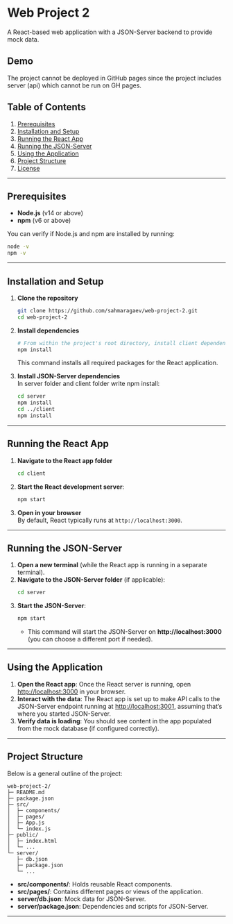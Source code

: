 # Web Project 2

A React-based web application with a JSON-Server backend to provide mock data. 

## Demo

The project cannot be deployed in GitHub pages since the project includes server (api) which cannot be run on GH pages. 

## Table of Contents

1. [Prerequisites](#prerequisites)  
2. [Installation and Setup](#installation-and-setup)  
3. [Running the React App](#running-the-react-app)  
4. [Running the JSON-Server](#running-the-json-server)  
5. [Using the Application](#using-the-application)  
6. [Project Structure](#project-structure)  
7. [License](#license)

---

## Prerequisites

- **Node.js** (v14 or above)
- **npm** (v6 or above)

You can verify if Node.js and npm are installed by running:
```bash
node -v
npm -v
```

---

## Installation and Setup

1. **Clone the repository**  
   ```bash
   git clone https://github.com/sahmaragaev/web-project-2.git
   cd web-project-2
   ```

2. **Install dependencies**  
   ```bash
   # From within the project's root directory, install client dependencies
   npm install
   ```
   This command installs all required packages for the React application.

3. **Install JSON-Server dependencies**  
   In server folder and client folder write npm install:
   ```bash
   cd server
   npm install
   cd ../client
   npm install
   ```

---

## Running the React App

1. **Navigate to the React app folder**
   ```bash
   cd client
   ```
2. **Start the React development server**:
   ```bash
   npm start
   ```
3. **Open in your browser**  
   By default, React typically runs at `http://localhost:3000`.

---

## Running the JSON-Server

1. **Open a new terminal** (while the React app is running in a separate terminal).
2. **Navigate to the JSON-Server folder** (if applicable):
   ```bash
   cd server
   ```
3. **Start the JSON-Server**:
   ```bash
   npm start
   ```
   - This command will start the JSON-Server on **http://localhost:3000** (you can choose a different port if needed).

---

## Using the Application

1. **Open the React app**: Once the React server is running, open [http://localhost:3000](http://localhost:3000) in your browser.
2. **Interact with the data**: The React app is set up to make API calls to the JSON-Server endpoint running at [http://localhost:3001](http://localhost:3001), assuming that’s where you started JSON-Server.
3. **Verify data is loading**: You should see content in the app populated from the mock database (if configured correctly).

---

## Project Structure

Below is a general outline of the project:

```
web-project-2/
├─ README.md
├─ package.json
├─ src/
│  ├─ components/
│  ├─ pages/
│  ├─ App.js
│  └─ index.js
├─ public/
│  ├─ index.html
│  └─ ...
└─ server/
   ├─ db.json
   ├─ package.json
   └─ ...
```

- **src/components/**: Holds reusable React components.  
- **src/pages/**: Contains different pages or views of the application.  
- **server/db.json**: Mock data for JSON-Server.  
- **server/package.json**: Dependencies and scripts for JSON-Server.

---
